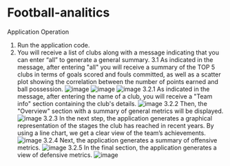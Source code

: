 # Football-analitics
Application Operation
1.	Run the application code.
2.	You will receive a list of clubs along with a message indicating that you can enter “all” to generate a general summary.
3.1	As indicated in the message, after entering "all" you will receive a summary of the TOP 5 clubs in terms of goals scored and fouls committed, as well as a scatter plot showing the correlation between the number of points earned and ball possession.
![image](https://github.com/user-attachments/assets/63aa63cb-dac1-42b8-a255-33ce08dd70ce)
![image](https://github.com/user-attachments/assets/0b4bbbb9-6239-4a93-a652-9c5671846600)
![image](https://github.com/user-attachments/assets/109e50ff-57d0-4a39-9caf-f6305f29c872)
3.2.1	As indicated in the message, after entering the name of a club, you will receive a "Team info" section containing the club's details.
 ![image](https://github.com/user-attachments/assets/e6b19b6c-5be1-468d-88c5-89dbc834daf7)
3.2.2	Then, the "Overview" section with a summary of general metrics will be displayed.
![image](https://github.com/user-attachments/assets/52e850b2-2dca-46af-a2b0-a8f3d64416a4)
3.2.3	In the next step, the application generates a graphical representation of the stages the club has reached in recent years. By using a line chart, we get a clear view of the team’s achievements.
 ![image](https://github.com/user-attachments/assets/4ff745dc-aa29-43ce-875f-66357fee620c)
3.2.4	Next, the application generates a summary of offensive metrics.
 ![image](https://github.com/user-attachments/assets/d2bbc567-97b0-47ab-9bfd-a4cf0cb7a512)
3.2.5	In the final section, the application generates a view of defensive metrics.
![image](https://github.com/user-attachments/assets/42b22539-b522-4d3c-be9e-190fe7e0e6f5)
